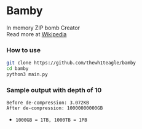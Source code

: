 # Bamby

In memory ZIP bomb Creator  
Read more at [Wikipedia](https://en.wikipedia.org/wiki/Zip_bomb)


### How to use
```bash
git clone https://github.com/thewh1teagle/bamby
cd bamby
python3 main.py
```

### Sample output with depth of 10
```log
Before de-compression: 3.072KB
After de-compression: 10000000000GB
```
- `1000GB = 1TB, 1000TB = 1PB`
